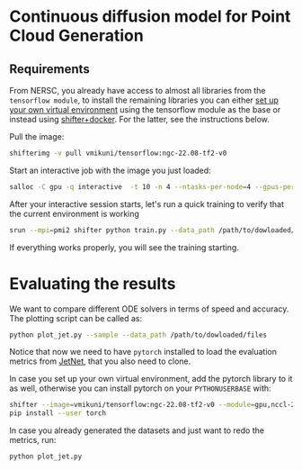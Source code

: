 # Continuous diffusion model for Point Cloud Generation

## Requirements

From NERSC, you already have access to almost all libraries from the ```tensorflow module```, to install the remaining libraries you can either [set up your own virtual environment](https://docs.nersc.gov/development/languages/python/nersc-python/) using the tensorflow module as the base or instead using [shifter+docker](https://docs.nersc.gov/development/shifter/how-to-use/). For the latter, see the instructions below.

Pull the image:

```bash
shifterimg -v pull vmikuni/tensorflow:ngc-22.08-tf2-v0
```

Start an interactive job with the image you just loaded:

```bash
salloc -C gpu -q interactive  -t 10 -n 4 --ntasks-per-node=4 --gpus-per-task=1  -A das_repo --gpu-bind=none  --image=vmikuni/tensorflow:ngc-22.08-tf2-v0 --module=gpu,nccl-2.15 
```

After your interactive session starts, let's run a quick training to verify that the current environment is working

```bash
srun --mpi=pmi2 shifter python train.py --data_path /path/to/dowloaded/files
```

If everything works properly, you will see the training starting.

# Evaluating the results

We want to compare different ODE solvers in terms of speed and accuracy. The plotting script can be called as:

```bash
python plot_jet.py --sample --data_path /path/to/dowloaded/files
```

Notice that now we need to have ```pytorch``` installed to load the evaluation metrics from [JetNet](https://github.com/jet-net/JetNet), that you also need to clone.

In case you set up your own virtual environment, add the pytorch library to it as well, otherwise you can install pytorch on your ```PYTHONUSERBASE``` with:

```bash
shifter --image=vmikuni/tensorflow:ngc-22.08-tf2-v0 --module=gpu,nccl-2.15 --env PYTHONUSERBASE=$HOME/.local/perlmutter/my_tf-22.08-tf2-py3_env
pip install --user torch
```

In case you already generated the datasets and just want to redo the metrics, run:

```
python plot_jet.py
```